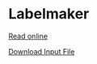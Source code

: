 # Labelmaker
[Read online](https://www.facebook.com/hackercup/problems.php?pid=637270059647812&round=1437956993099239)

[Download Input File](https://www.facebook.com/hackercup/problems.php?pid=637270059647812&round=1437956993099239#)

